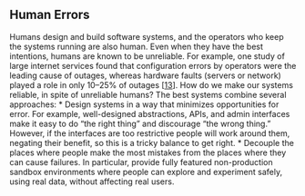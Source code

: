 ## Human Errors 
Humans design and build software systems, and the operators who keep the systems running are also
human. Even when they have the best intentions, humans are known to be unreliable. For example, one
study of large internet services found that configuration errors by operators were the leading cause
of outages, whereas hardware faults (servers or network) played a role in only 10–25% of outages
[[13](ch01.html#Oppenheimer2003vc)]. How do we make our systems reliable, in spite of unreliable humans? The best systems combine several
approaches: *  Design systems in a way that minimizes opportunities for error. For example, well-designed
abstractions, APIs, and admin interfaces make it easy to do “the right thing” and discourage “the
wrong thing.” However, if the interfaces are too restrictive people will work around them,
negating their benefit, so this is a tricky balance to get right. *  Decouple the places where people make the most mistakes from the places where they can cause
failures. In particular, provide fully featured non-production sandbox environments where
people can explore and experiment safely, using real data, without affecting real users.